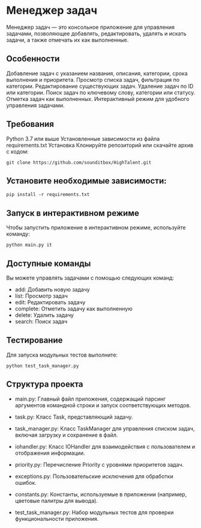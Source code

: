 # Менеджер задач
Менеджер задач — это консольное приложение для управления задачами, позволяющее добавлять, 
редактировать, удалять и искать задачи, а также отмечать их как выполненные.

## Особенности

Добавление задач с указанием названия, описания, категории, срока выполнения и приоритета.
Просмотр списка задач, фильтрация по категории.
Редактирование существующих задач.
Удаление задач по ID или категории.
Поиск задач по ключевому слову, категории или статусу.
Отметка задач как выполненных.
Интерактивный режим для удобного управления задачами.

## Требования
Python 3.7 или выше
Установленные зависимости из файла requirements.txt
Установка
Клонируйте репозиторий или скачайте архив с кодом:

```
git clone https://github.com/sounditbox/HighTalent.git
```

## Установите необходимые зависимости:

```
pip install -r requirements.txt
```

## Запуск в интерактивном режиме
Чтобы запустить приложение в интерактивном режиме, используйте команду:

```
python main.py it
```

## Доступные команды
Вы можете управлять задачами с помощью следующих команд:

* add: Добавить новую задачу
* list: Просмотр задач
* edit: Редактировать задачу
* complete: Отметить задачу как выполненную
* delete: Удалить задачу
* search: Поиск задач

## Тестирование

Для запуска модульных тестов выполните:

```
python test_task_manager.py
```


## Структура проекта
* main.py: Главный файл приложения, содержащий парсинг аргументов командной строки и запуск соответствующих методов.

* task.py: Класс Task, представляющий задачу.

* task_manager.py: Класс TaskManager для управления списком задач, включая загрузку и сохранение в файл.

* iohandler.py: Класс IOHandler для взаимодействия с пользователем и отображения информации.

* priority.py: Перечисление Priority с уровнями приоритетов задач.

* exceptions.py: Пользовательские исключения для обработки ошибок.

* constants.py: Константы, используемые в приложении (например, цветовые палитры для вывода).

* test_task_manager.py: Набор модульных тестов для проверки функциональности приложения.
